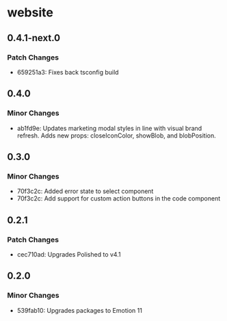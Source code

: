 # website

## 0.4.1-next.0

### Patch Changes

- 659251a3: Fixes back tsconfig build

## 0.4.0

### Minor Changes

- ab1fd9e: Updates marketing modal styles in line with visual brand refresh. Adds new props: closeIconColor, showBlob, and blobPosition.

## 0.3.0

### Minor Changes

- 70f3c2c: Added error state to select component
- 70f3c2c: Add support for custom action buttons in the code component

## 0.2.1

### Patch Changes

- cec710ad: Upgrades Polished to v4.1

## 0.2.0

### Minor Changes

- 539fab10: Upgrades packages to Emotion 11
